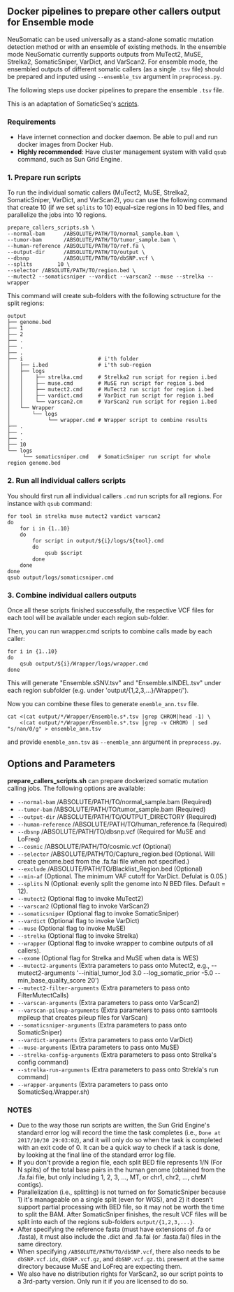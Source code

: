 ## Docker pipelines to prepare other callers output for Ensemble mode

NeuSomatic can be used universally as a stand-alone somatic mutation detection method or with an ensemble of existing methods. In the ensemble mode NeuSomatic currently supports outputs from MuTect2, MuSE, Strelka2, SomaticSniper, VarDict, and VarScan2. For ensemble mode, the ensembled outputs of different somatic callers (as a single `.tsv` file) should be prepared and inputed using `--ensemble_tsv` argument in `preprocess.py`. 

The following steps use docker pipelines to prepare the ensemble `.tsv` file.

This is an adaptation of SomaticSeq's [scripts](https://github.com/bioinform/somaticseq/tree/master/utilities/dockered_pipelines). 

### Requirements
* Have internet connection and docker daemon. Be able to pull and run docker images from Docker Hub.
* **Highly recommended**: Have cluster management system with valid `qsub` command, such as Sun Grid Engine.


### 1. Prepare run scripts
To run the individual somatic callers (MuTect2, MuSE, Strelka2, SomaticSniper, VarDict, and VarScan2), you can use the following command that create 10 (if we set `splits` to 10) equal-size regions in 10 bed files, and parallelize the jobs into 10 regions.
```
prepare_callers_scripts.sh \
--normal-bam      /ABSOLUTE/PATH/TO/normal_sample.bam \
--tumor-bam       /ABSOLUTE/PATH/TO/tumor_sample.bam \
--human-reference /ABSOLUTE/PATH/TO/ref.fa \
--output-dir      /ABSOLUTE/PATH/TO/output \
--dbsnp           /ABSOLUTE/PATH/TO/dbSNP.vcf \
--splits        10 \
--selector /ABSOLUTE/PATH/TO/region.bed \
--mutect2 --somaticsniper --vardict --varscan2 --muse --strelka --wrapper
```
This command will create sub-folders with the following sctructure for the split regions:
```
output
├── genome.bed
├── 1
├── 2
├── .
├── .
├── .
├── i                 		 # i'th folder
│   ├── i.bed         		 # i'th sub-region
│   ├── logs          
│   │    ├── strelka.cmd 	 # Strelka2 run script for region i.bed
│   │    ├── muse.cmd        # MuSE run script for region i.bed
│   │    ├── mutect2.cmd     # MuTect2 run script for region i.bed
│   │    ├── vardict.cmd     # VarDict run script for region i.bed
│   │    └── varscan2.cm     # VarScan2 run script for region i.bed
│   └── Wrapper         
│       └── logs           	
│            └── wrapper.cmd # Wrapper script to combine results
├── .
├── .
├── .
├── 10
└── logs                
     └── somaticsniper.cmd   # SomaticSniper run script for whole region genome.bed
```

### 2. Run all individual callers scripts
You should first run all individual callers `.cmd` run scripts for all regions. For instance with `qsub` command:
```
for tool in strelka muse mutect2 vardict varscan2
do
	for i in {1..10}
	do
		for script in output/${i}/logs/${tool}.cmd
		do
			qsub $script
		done
	done
done
qsub output/logs/somaticsniper.cmd
```
### 3. Combine individual callers outputs
Once all these scripts finished successfully, the respective VCF files for each tool will be available under each region sub-folder. 

Then, you can run wrapper.cmd scripts to combine calls made by each caller:
```
for i in {1..10}
do
	qsub output/${i}/Wrapper/logs/wrapper.cmd
done
```
This will generate "Ensemble.sSNV.tsv" and "Ensemble.sINDEL.tsv" under each region subfolder (e.g. under 'output/{1,2,3,...}/Wrapper/'). 

Now you can combine these files to generate `enemble_ann.tsv` file.
```
cat <(cat output/*/Wrapper/Ensemble.s*.tsv |grep CHROM|head -1) \
    <(cat output/*/Wrapper/Ensemble.s*.tsv |grep -v CHROM) | sed "s/nan/0/g" > ensemble_ann.tsv

```
and provide `enemble_ann.tsv` as `--enemble_ann` argument in `preprocess.py`.



## Options and Parameters
**prepare_callers_scripts.sh** can prepare dockerized somatic mutation calling jobs. The following options are available:
* `--normal-bam`                  /ABSOLUTE/PATH/TO/normal_sample.bam (Required)
* `--tumor-bam`                   /ABSOLUTE/PATH/TO/tumor_sample.bam  (Required)
* `--output-dir`                  /ABSOLUTE/PATH/TO/OUTPUT_DIRECTORY (Required)
* `--human-reference`             /ABSOLUTE/PATH/TO/human_reference.fa (Required)
* `--dbsnp`                       /ABSOLUTE/PATH/TO/dbsnp.vcf (Required for MuSE and LoFreq)
* `--cosmic`                      /ABSOLUTE/PATH/TO/cosmic.vcf (Optional)
* `--selector`                    /ABSOLUTE/PATH/TO/Capture_region.bed (Optional. Will create genome.bed from the .fa.fai file when not specified.)
* `--exclude`                     /ABSOLUTE/PATH/TO/Blacklist_Region.bed (Optional)
* `--min-af`                      (Optional. The minimum VAF cutoff for VarDict. Defulat is 0.05.)
* `--splits`                     N (Optional: evenly split the genome into N BED files. Default = 12).
* `--mutect2`                     (Optional flag to invoke MuTect2)
* `--varscan2`                    (Optional flag to invoke VarScan2)
* `--somaticsniper`               (Optional flag to invoke SomaticSniper)
* `--vardict`                     (Optional flag to invoke VarDict)
* `--muse`                        (Optional flag to invoke MuSE)
* `--strelka`                     (Optional flag to invoke Strelka)
* `--wrapper`                     (Optional flag to invoke wrapper to combine outputs of all callers).
* `--exome`                       (Optional flag for Strelka and MuSE when data is WES)
* `--mutect2-arguments`           (Extra parameters to pass onto Mutect2, e.g., --mutect2-arguments '--initial_tumor_lod 3.0 --log_somatic_prior -5.0 --min_base_quality_score 20')
* `--mutect2-filter-arguments`    (Extra parameters to pass onto FilterMutectCalls)
* `--varscan-arguments`           (Extra parameters to pass onto VarScan2)
* `--varscan-pileup-arguments`    (Extra parameters to pass onto samtools mpileup that creates pileup files for VarScan)
* `--somaticsniper-arguments`     (Extra parameters to pass onto SomaticSniper)
* `--vardict-arguments`           (Extra parameters to pass onto VarDict)
* `--muse-arguments`              (Extra parameters to pass onto MuSE)
* `--strelka-config-arguments`    (Extra parameters to pass onto Strelka's config command)
* `--strelka-run-arguments`       (Extra parameters to pass onto Strekla's run command)
* `--wrapper-arguments`           (Extra parameters to pass onto SomaticSeq.Wrapper.sh)




### NOTES
* Due to the way those run scripts are written, the Sun Grid Engine's standard error log will record the time the task completes (i.e., `Done at 2017/10/30 29:03:02`), and it will only do so when the task is completed with an exit code of 0. It can be a quick way to check if a task is done, by looking at the final line of the standard error log file.
* If you don't provide a region file, each split BED file represents 1/N (For N splits) of the total base pairs in the human genome (obtained from the .fa.fai file, but only including 1, 2, 3, ..., MT, or chr1, chr2, ..., chrM contigs).
* Parallelization (i.e., splitting) is not turned on for SomaticSniper because 1) it's manageable on a single split (even for WGS), and 2) it doesn't support partial processing with BED file, so it may not be worth the time to split the BAM. After SomaticSniper finishes, the result VCF files will be split into each of the regions sub-folders `output/{1,2,3,...}`.
* After specifying the reference fasta (must have extensions of .fa or .fasta), it must also include the .dict and .fa.fai (or .fasta.fai) files in the same directory.
* When specifying `/ABSOLUTE/PATH/TO/dbSNP.vcf`, there also needs to be `dbSNP.vcf.idx`, `dbSNP.vcf.gz`, and `dbSNP.vcf.gz.tbi` present at the same directory because MuSE and LoFreq are expecting them.
* We also have no distribution rights for VarScan2, so our script points to a 3rd-party version. Only run it if you are licensed to do so.
